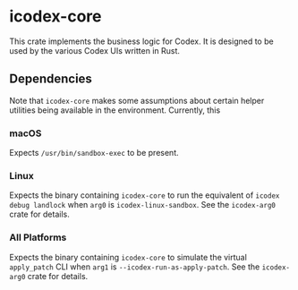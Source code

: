 # icodex-core

This crate implements the business logic for Codex. It is designed to be used by the various Codex UIs written in Rust.

## Dependencies

Note that `icodex-core` makes some assumptions about certain helper utilities being available in the environment. Currently, this

### macOS

Expects `/usr/bin/sandbox-exec` to be present.

### Linux

Expects the binary containing `icodex-core` to run the equivalent of `icodex debug landlock` when `arg0` is `icodex-linux-sandbox`. See the `icodex-arg0` crate for details.

### All Platforms

Expects the binary containing `icodex-core` to simulate the virtual `apply_patch` CLI when `arg1` is `--icodex-run-as-apply-patch`. See the `icodex-arg0` crate for details.
